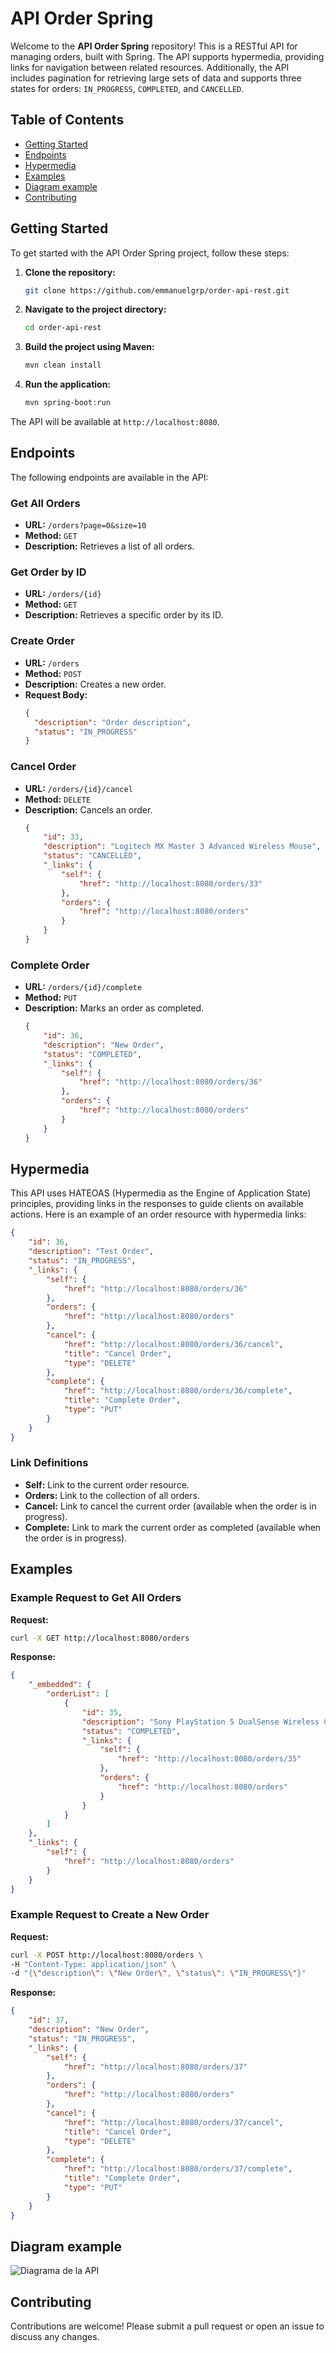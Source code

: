 # API Order Spring

Welcome to the **API Order Spring** repository! This is a RESTful API for managing orders, built with Spring. The API supports hypermedia, providing links for navigation between related resources. Additionally, the API includes pagination for retrieving large sets of data and supports three states for orders: `IN_PROGRESS`, `COMPLETED`, and `CANCELLED`.
## Table of Contents
- [Getting Started](#getting-started)
- [Endpoints](#endpoints)
- [Hypermedia](#hypermedia)
- [Examples](#examples)
- [Diagram example](#diagram-example)
- [Contributing](#contributing)

## Getting Started

To get started with the API Order Spring project, follow these steps:

1. **Clone the repository:**
   ```bash
   git clone https://github.com/emmanuelgrp/order-api-rest.git
   ```

2. **Navigate to the project directory:**
   ```bash
   cd order-api-rest
   ```

3. **Build the project using Maven:**
   ```bash
   mvn clean install
   ```

4. **Run the application:**
   ```bash
   mvn spring-boot:run
   ```

The API will be available at `http://localhost:8080`.

## Endpoints

The following endpoints are available in the API:

### Get All Orders
- **URL:** `/orders?page=0&size=10`
- **Method:** `GET`
- **Description:** Retrieves a list of all orders.

### Get Order by ID
- **URL:** `/orders/{id}`
- **Method:** `GET`
- **Description:** Retrieves a specific order by its ID.

### Create Order
- **URL:** `/orders`
- **Method:** `POST`
- **Description:** Creates a new order.
- **Request Body:** 
  ```json
  {
    "description": "Order description",
    "status": "IN_PROGRESS"
  }
  ```
### Cancel Order
- **URL:** `/orders/{id}/cancel`
- **Method:** `DELETE`
- **Description:** Cancels an order.
  ```json
  {
      "id": 33,
      "description": "Logitech MX Master 3 Advanced Wireless Mouse",
      "status": "CANCELLED",
      "_links": {
          "self": {
              "href": "http://localhost:8080/orders/33"
          },
          "orders": {
              "href": "http://localhost:8080/orders"
          }
      }
  }
  ```
### Complete Order
- **URL:** `/orders/{id}/complete`
- **Method:** `PUT`
- **Description:** Marks an order as completed.
  ```json
  {
      "id": 36,
      "description": "New Order",
      "status": "COMPLETED",
      "_links": {
          "self": {
              "href": "http://localhost:8080/orders/36"
          },
          "orders": {
              "href": "http://localhost:8080/orders"
          }
      }
  }
  ```

## Hypermedia

This API uses HATEOAS (Hypermedia as the Engine of Application State) principles, providing links in the responses to guide clients on available actions. Here is an example of an order resource with hypermedia links:

```json
{
    "id": 36,
    "description": "Test Order",
    "status": "IN_PROGRESS",
    "_links": {
        "self": {
            "href": "http://localhost:8080/orders/36"
        },
        "orders": {
            "href": "http://localhost:8080/orders"
        },
        "cancel": {
            "href": "http://localhost:8080/orders/36/cancel",
            "title": "Cancel Order",
            "type": "DELETE"
        },
        "complete": {
            "href": "http://localhost:8080/orders/36/complete",
            "title": "Complete Order",
            "type": "PUT"
        }
    }
}
```

### Link Definitions

- **Self:** Link to the current order resource.
- **Orders:** Link to the collection of all orders.
- **Cancel:** Link to cancel the current order (available when the order is in progress).
- **Complete:** Link to mark the current order as completed (available when the order is in progress).

## Examples

### Example Request to Get All Orders

**Request:**
```bash
curl -X GET http://localhost:8080/orders
```

**Response:**
```json
{
    "_embedded": {
        "orderList": [
            {
                "id": 35,
                "description": "Sony PlayStation 5 DualSense Wireless Controller",
                "status": "COMPLETED",
                "_links": {
                    "self": {
                        "href": "http://localhost:8080/orders/35"
                    },
                    "orders": {
                        "href": "http://localhost:8080/orders"
                    }
                }
            }
        ]
    },
    "_links": {
        "self": {
            "href": "http://localhost:8080/orders"
        }
    }
}
```

### Example Request to Create a New Order

**Request:**
```bash
curl -X POST http://localhost:8080/orders \
-H "Content-Type: application/json" \
-d "{\"description\": \"New Order\", \"status\": \"IN_PROGRESS\"}"
```

**Response:**
```json
{
    "id": 37,
    "description": "New Order",
    "status": "IN_PROGRESS",
    "_links": {
        "self": {
            "href": "http://localhost:8080/orders/37"
        },
        "orders": {
            "href": "http://localhost:8080/orders"
        },
        "cancel": {
            "href": "http://localhost:8080/orders/37/cancel",
            "title": "Cancel Order",
            "type": "DELETE"
        },
        "complete": {
            "href": "http://localhost:8080/orders/37/complete",
            "title": "Complete Order",
            "type": "PUT"
        }
    }
}
```

## Diagram example
![Diagrama de la API](https://github.com/emmanuelgrp/order-api-rest/blob/main/DIAGRAM.png)

## Contributing

Contributions are welcome! Please submit a pull request or open an issue to discuss any changes.
